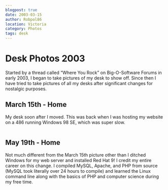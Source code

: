 ```yaml
---
blogpost: true
date: 2003-03-15
author: Robpol86
location: Victoria
category: Photos
tags: desk
---
```


# Desk Photos 2003

Started by a thread called “Where You Rock” on Big-O-Software Forums in early 2003, I began to take pictures of my desk to
show off. Since then I have tried to take pictures of all my desks after significant changes for nostalgic purposes.

## March 15th - Home

My desk soon after I moved. This was back when I was hosting my website on a 486 running Windows 98 SE, which was super slow.

```{imgur-image} sIzij
```

## May 19th - Home

Not much different from the March 15th picture other than I ditched Windows for my web server and installed Red Hat 9! I credit my entire career on this change. I compiled MySQL, Apache, and PHP from source (MySQL took literally over 24 hours to compile) and learned the Linux command line along with the basics of PHP and computer science during my free time.

```{imgur-image} VVl86
```
